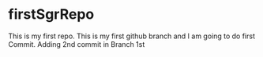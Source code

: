# firstSgrRepo
This is my first repo.
This is my first github branch and I am going to do first Commit.
Adding 2nd commit in Branch 1st
